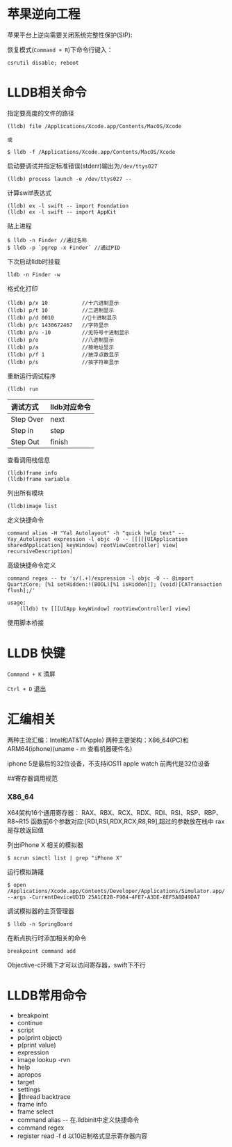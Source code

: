 # 苹果逆向工程

苹果平台上逆向需要关闭系统完整性保护(SIP):

恢复模式(`Command + R`)下命令行键入：

```
csrutil disable; reboot
```

# LLDB相关命令

指定要高度的文件的路径

```
(lldb) file /Applications/Xcode.app/Contents/MacOS/Xcode

或

$ lldb -f /Applications/Xcode.app/Contents/MacOS/Xcode
```


启动要调试并指定标准错误(stderr)输出为`/dev/ttys027`

```
(lldb) process launch -e /dev/ttys027 -- 
```

计算switf表达式

```
(lldb) ex -l swift -- import Foundation 
(lldb) ex -l swift -- import AppKit
```

贴上进程

```
$ lldb -n Finder //通过名称
$ lldb -p `pgrep -x Finder` //通过PID
```

下次启动lldb时挂载

```
lldb -n Finder -w
```


格式化打印

```
(lldb) p/x 10           //十六进制显示
(lldb) p/t 10           //二进制显示 
(lldb) p/d 0010         //十进制显示
(lldb) p/c 1430672467   //字符显示
(lldb) p/u -10          //无符号十进制显示
(lldb) p/o              //八进制显示
(lldb) p/a              //按地址显示
(lldb) p/f 1            //按浮点数显示 
(lldb) p/s              //按字符串显示
```

重新运行调试程序 

```
(lldb) run 
```

|调试方式|lldb对应命令|
|:---|:---|
|Step Over | next   |
|Step in   |  step  |
|Step Out  | finish |

查看调用栈信息

```
(lldb)frame info
(lldb)frame variable
```


列出所有模块

```
(lldb)image list
```


定义快捷命令

```
command alias -H "Yal Autolayout" -h "quick help text" -- Yay_Autolayout expression -l objc -O -- [[[[[UIApplication sharedApplication] keyWindow] rootViewController] view] recursiveDescription]
```

高级快捷命令定义

```
command regex -- tv 's/(.+)/expression -l objc -O -- @import QuartzCore; [%1 setHidden:!(BOOL)[%1 isHidden]]; (void)[CATransaction flush];/'

usage:
    (lldb) tv [[[UIApp keyWindow] rootViewController] view]
```
 
使用脚本桥接


# LLDB 快键

`Command + K` 清屏

`Ctrl + D` 退出

# 汇编相关

两种主流汇编：Intel和AT&T(Apple)
两种主要架构：X86_64(PC)和ARM64(iphone)(uname - m 查看机器硬件名)

iphone 5是最后的32位设备，不支持iOS11
apple watch 前两代是32位设备

##寄存器调用规范

### X86_64

X64架构16个通用寄存器： RAX、RBX、RCX、RDX、RDI、RSI、RSP、RBP、R8~R15
函数前6个参数对应:[RDI,RSI,RDX,RCX,R8,R9],超过的参数放在栈中
rax是存放返回值

列出iPhone X  相关的模拟器

```
$ xcrun simctl list | grep "iPhone X"
```

运行模拟踌躇

```
$ open /Applications/Xcode.app/Contents/Developer/Applications/Simulator.app/ --args -CurrentDeviceUDID 25A1CE2B-F904-4FE7-A3DE-8EF5A8D49DA7
```

调试模拟器的主页管理器

```
$ lldb -n SpringBoard
```

在断点执行时添加相关的命令

```
breakpoint command add
```

Objective-c环境下才可以访问寄存器，swift下不行



# LLDB常用命令

- breakpoint
- continue
- script
- po(print object)
- p(print value)
- expression
- image lookup -rvn 
- help 
- apropos
- target
- settings
- thread backtrace
- frame info
- frame select
- command alias -- 在.lldbinit中定义快捷命令
- command regex
- register read -f d 以10进制格式显示寄存器内容

